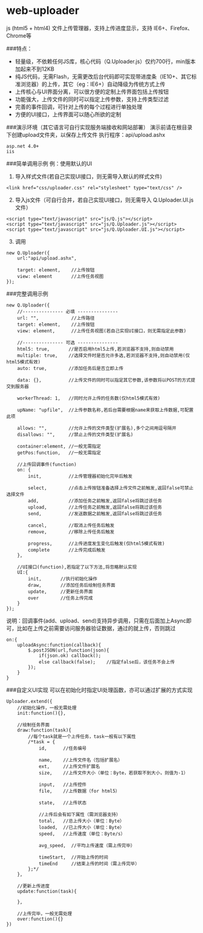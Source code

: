 web-uploader
============

js (html5 + html4) 文件上传管理器，支持上传进度显示，支持 IE6+、Firefox、Chrome等

###特点：
<ul>
	<li>轻量级，不依赖任何JS库，核心代码（Q.Uploader.js）仅约700行，min版本加起来不到12KB</li>
	<li>纯JS代码，无需Flash，无需更改后台代码即可实现带进度条（IE10+、其它标准浏览器）的上传，其它（eg：IE6+）自动降级为传统方式上传</li>
	<li>上传核心与UI界面分离，可以很方便的定制上传界面包括上传按钮</li>
	<li>功能强大，上传文件的同时可以指定上传参数，支持上传类型过滤</li>
	<li>完善的事件回调，可针对上传的每个过程进行单独处理</li>
	<li>方便的UI接口，上传界面可以随心所欲的定制</li>
</ul>

###演示环境（其它语言可自行实现服务端接收和网站部署）
演示前请在根目录下创建upload文件夹，以保存上传文件
执行程序：api/upload.ashx
```
asp.net 4.0+
iis
```

###简单调用示例
例：使用默认的UI
1. 导入样式文件(若自己实现UI接口，则无需导入默认的样式文件)
```
<link href="css/uploader.css" rel="stylesheet" type="text/css" />
```

2. 导入js文件（可自行合并，若自己实现UI接口，则无需导入 Q.Uploader.UI.js 文件）
```
<script type="text/javascript" src="js/Q.js"></script>
<script type="text/javascript" src="js/Q.Uploader.js"></script>
<script type="text/javascript" src="js/Q.Uploader.UI.js"></script>
```

3. 调用
```
new Q.Uploader({
	url:"api/upload.ashx",

	target: element,    //上传按钮
	view: element       //上传任务视图
});
```


###完整调用示例
```
new Q.Uploader({
	//--------------- 必填 ---------------
	url: "",            //上传路径
	target: element,    //上传按钮
	view: element,      //上传任务视图(若自己实现UI接口，则无需指定此参数)

	//--------------- 可选 ---------------
	html5: true,       //是否启用html5上传,若浏览器不支持,则自动禁用
	multiple: true,    //选择文件时是否允许多选,若浏览器不支持,则自动禁用(仅html5模式有效)
	auto: true,        //添加任务后是否立即上传

	data: {},          //上传文件的同时可以指定其它参数,该参数将以POST的方式提交到服务器

	workerThread: 1,   //同时允许上传的任务数(仅html5模式有效)

	upName: "upfile",  //上传参数名称,若后台需要根据name来获取上传数据,可配置此项

	allows: "",        //允许上传的文件类型(扩展名),多个之间用逗号隔开
	disallows: "",     //禁止上传的文件类型(扩展名)

	container:element, //一般无需指定
	getPos:function,   //一般无需指定

	//上传回调事件(function)
	on: {
		init,          //上传管理器初始化完毕后触发
    
		select,        //点击上传按钮准备选择上传文件之前触发,返回false可禁止选择文件
		add,           //添加任务之前触发,返回false将跳过该任务
		upload,        //上传任务之前触发,返回false将跳过该任务
		send,          //发送数据之前触发,返回false将跳过该任务
    
		cancel,        //取消上传任务后触发
		remove,        //移除上传任务后触发
    
		progress,      //上传进度发生变化后触发(仅html5模式有效)
		complete       //上传完成后触发
	},

	//UI接口(function),若指定了以下方法,将忽略默认实现
	UI:{
		init,       //执行初始化操作
		draw,       //添加任务后绘制任务界面
		update,     //更新任务界面  
		over        //任务上传完成
	}
});
```

说明：回调事件(add、upload、send)支持异步调用，只需在后面加上Async即可，比如在上传之前需要访问服务器验证数据，通过的就上传，否则跳过
```
on:{
	uploadAsync:function(callback){
		$.postJSON(url,function(json){
			if(json.ok) callback();
			else callback(false);    //指定false后，该任务不会上传
		});
	}
}
```

###自定义UI实现
可以在初始化时指定UI处理函数，亦可以通过扩展的方式实现
```
Uploader.extend({
	//初始化操作，一般无需处理
	init:function(){},

	//绘制任务界面
	draw:function(task){
		//每个task就是一个上传任务，task一般有以下属性
		/*task = {
            id,      //任务编号

            name,    //上传文件名（包括扩展名）
            ext,     //上传文件扩展名
            size,    //上传文件大小（单位：Byte，若获取不到大小，则值为-1）

            input,   //上传控件
            file,    //上传数据（for html5）

            state,   //上传状态

			//上传后会有如下属性（需浏览器支持）
			total,   //总上传大小（单位：Byte）
			loaded,  //已上传大小（单位：Byte）
			speed,   //上传速度（单位：Byte/s）

			avg_speed,  //平均上传速度（需上传完毕）

			timeStart,  //开始上传的时间
			timeEnd     //结束上传的时间（需上传完毕）
        };*/
	},

	//更新上传进度
	update:function(task){
		
	},

	//上传完毕，一般无需处理
	over:function(){}
})
```
